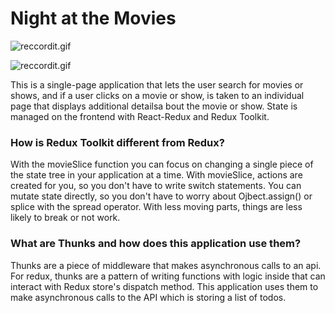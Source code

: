 # Night at the Movies


![reccordit.gif](https://g.recordit.co/KXzuuQtlHB.gif)


![reccordit.gif](https://recordit.co/E6EHHAgimH.gif)



This is a single-page application that lets the user search for movies or shows, and if a user clicks on a movie or show, is taken to an individual page that displays additional detailsa bout the movie or show. State is managed on the frontend with React-Redux and Redux Toolkit. 

### How is Redux Toolkit different from Redux? 

With the movieSlice function you can focus on changing a single piece of the state tree in your application at a time. With movieSlice, actions are created for you, so you don't have to write switch statements. You can mutate state directly, so you don't have to worry about Ojbect.assign() or splice with the spread operator. With less moving parts, things are less likely to break or not work.   

### What are Thunks and how does this application use them? 

Thunks are a piece of middleware that makes asynchronous calls to an api. For redux, thunks are a pattern of writing functions with logic inside that can interact with Redux store's dispatch method. This application uses them to make asynchronous calls to the API which is storing a list of todos. 


